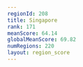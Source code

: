 ```yaml
---
regionId: 208
title: Singapore
rank: 171
meanScore: 64.14
globalMeanScore: 69.82
numRegions: 220
layout: region_score
---
```

